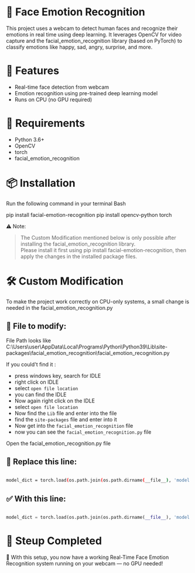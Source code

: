 # 🧠 Face Emotion Recognition

This project uses a webcam to detect human faces and recognize their emotions in real time using deep learning. It leverages OpenCV for video capture and the facial_emotion_recognition library (based on PyTorch) to classify emotions like happy, sad, angry, surprise, and more.

# 🔧 Features

- Real-time face detection from webcam
- Emotion recognition using pre-trained deep learning model
- Runs on CPU (no GPU required)

# 🚀 Requirements

- Python 3.6+
- OpenCV
- torch
- facial_emotion_recognition

# 📦 Installation

Run the following command in your terminal
Bash

pip install facial-emotion-recognition
pip install opencv-python torch

⚠️ Note: 
> The Custom Modification mentioned below is only possible after installing the facial_emotion_recognition library.  
> Please install it first using pip install facial-emotion-recognition, then apply the changes in the installed package files.


# 🛠️ Custom Modification

To make the project work correctly on CPU-only systems, a small change is needed in the facial_emotion_recognition.py

## 📁 File to modify:
File Path looks like C:\Users\user\AppData\Local\Programs\Python\Python39\Lib\site-packages\facial_emotion_recognition\facial_emotion_recognition.py

If you could't find it :
- press windows key, search for IDLE
- right click on IDLE
- select `open file location`
- you can find the IDLE
- Now again right click on the IDLE
- select `open file location`
- Now find the `Lib` file and enter into the file
- find the `site-packages` file and enter into it
- Now get into the `facial_emotion_recognition` file
- now you can see the `facial_emotion_recognition.py` file

Open the facial_emotion_recognition.py file

## 🔄 Replace this line:

```bash

model_dict = torch.load(os.path.join(os.path.dirname(__file__), 'model', 'model.pkl'))
```
## ✅ With this line:

```Python

model_dict = torch.load(os.path.join(os.path.dirname(__file__), 'model', 'model.pkl'), map_location=torch.device('cpu'))

```
# 🏁 Steup Completed

🎉 With this setup, you now have a working Real-Time Face Emotion Recognition system running on your webcam — no GPU needed!
